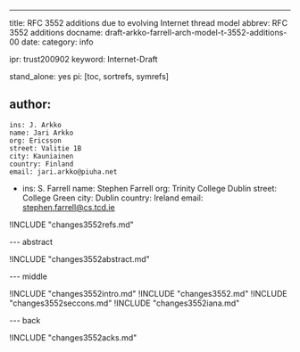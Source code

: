 ---
title: RFC 3552 additions due to evolving Internet thread model
abbrev: RFC 3552 additions
docname: draft-arkko-farrell-arch-model-t-3552-additions-00
date: 
category: info

ipr: trust200902
keyword: Internet-Draft

stand_alone: yes
pi: [toc, sortrefs, symrefs]

author:
  -
    ins: J. Arkko
    name: Jari Arkko
    org: Ericsson
    street: Valitie 1B
    city: Kauniainen
    country: Finland
    email: jari.arkko@piuha.net

  -
    ins: S. Farrell
    name: Stephen Farrell
    org: Trinity College Dublin
    street: College Green
    city: Dublin
    country: Ireland
    email: stephen.farrell@cs.tcd.ie

!INCLUDE "changes3552refs.md"

--- abstract

!INCLUDE "changes3552abstract.md"

--- middle

!INCLUDE "changes3552intro.md"
!INCLUDE "changes3552.md"
!INCLUDE "changes3552seccons.md"
!INCLUDE "changes3552iana.md"

--- back

!INCLUDE "changes3552acks.md"

